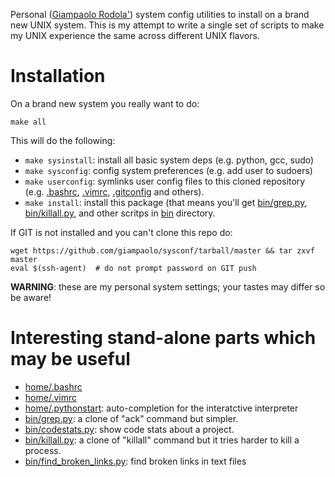 Personal ([Giampaolo Rodola'](http://grodola.blogspot.com/p/about.html))
system config utilities to install on a brand new UNIX system.
This is my attempt to write a single set of scripts to make my UNIX experience
the same across different UNIX flavors.

Installation
============

On a brand new system you really want to do:

```
make all
```

This will do the following:

* `make sysinstall`: install all basic system deps (e.g. python, gcc, sudo)
* `make sysconfig`: config system preferences (e.g. add user to sudoers)
* `make userconfig`: symlinks user config files to this cloned repository  (e.g.
  [.bashrc](https://github.com/giampaolo/sysconf/blob/master/home/.bashrc),
  [.vimrc](https://github.com/giampaolo/sysconf/blob/master/home/.vimrc),
  [.gitconfig](https://github.com/giampaolo/sysconf/blob/master/home/.gitconfig)
  and others).
* `make install`: install this package (that means you'll get
   [bin/grep.py](https://github.com/giampaolo/sysconf/blob/master/bin/grep.py),
   [bin/killall.py](https://github.com/giampaolo/sysconf/blob/master/bin/killall.py),
   and other scritps in [bin](https://github.com/giampaolo/sysconf/blob/master/bin/) directory.

If GIT is not installed and you can't clone this repo do:

```
wget https://github.com/giampaolo/sysconf/tarball/master && tar zxvf master
eval $(ssh-agent)  # do not prompt password on GIT push
```

**WARNING**: these are my personal system settings; your tastes may differ so
be aware!

Interesting stand-alone parts which may be useful
=================================================

* [home/.bashrc](https://github.com/giampaolo/sysconf/blob/master/home/.bashrc)
* [home/.vimrc](https://github.com/giampaolo/sysconf/blob/master/home/.vimrc)
* [home/.pythonstart](https://github.com/giampaolo/sysconf/blob/master/home/.pythonstart): auto-completion for the interatctive interpreter
* [bin/grep.py](https://github.com/giampaolo/sysconf/blob/master/bin/grep.py):
  a clone of "ack" command but simpler.
* [bin/codestats.py](https://github.com/giampaolo/sysconf/blob/master/bin/codestats.py):
  show code stats about a project.
* [bin/killall.py](https://github.com/giampaolo/sysconf/blob/master/bin/killall.py):
  a clone of "killall" command but it tries harder to kill a process.
* [bin/find_broken_links.py](https://github.com/giampaolo/sysconf/blob/master/bin/find_broken_links.py):
  find broken links in text files
